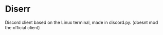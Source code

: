 # Diserr
Discord client based on the Linux terminal, made in discord.py. (doesnt mod the official client)
